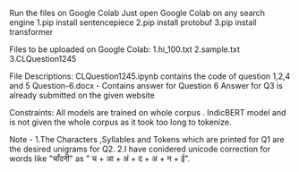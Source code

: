 Run the files on Google Colab
Just open Google Colab on any search engine
 1.pip install sentencepiece
 2.pip install protobuf
 3.pip install transformer

Files to be uploaded on Google Colab:
1.hi_100.txt
2.sample.txt
3.CLQuestion1245

File Descriptions:
CLQuestion1245.ipynb contains the code of question 1,2,4 and 5
Question-6.docx - Contains answer for Question 6
Answer for Q3 is already submitted on the given website

Constraints:
All models are trained on whole corpus .
IndicBERT model and  is not given the whole corpus as it took too long to tokenize.

Note - 
1.The Characters ,Syllables and Tokens which are printed for Q1 are the desired unigrams for Q2.
2.I have conidered unicode correction for words like "चाँदनी" as " च + आ + अं + द + अ + न + ई". 